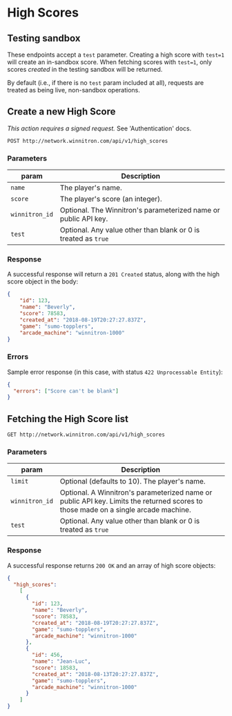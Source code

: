 # High Scores

## Testing sandbox

These endpoints accept a `test` parameter. Creating a high score with `test=1` will create an in-sandbox score. When fetching scores with `test=1`, only scores *created* in the testing sandbox will be returned.

By default (i.e., if there is no `test` param included at all), requests are treated as being live, non-sandbox operations.

## Create a new High Score

*This action requires a signed request.* See 'Authentication' docs.

```
POST http://network.winnitron.com/api/v1/high_scores
```

### Parameters

param   | Description
--------|------------
`name`  | The player's name.
`score` | The player's score (an integer).
`winnitron_id` | Optional. The Winnitron's parameterized name or public API key.
`test`  | Optional. Any value other than blank or 0 is treated as `true`

### Response

A successful response will return a `201 Created` status, along with the high score object in the body:

```json
{
    "id": 123,
    "name": "Beverly",
    "score": 78583,
    "created_at": "2018-08-19T20:27:27.837Z",
    "game": "sumo-topplers",
    "arcade_machine": "winnitron-1000"
}
```

### Errors

Sample error response (in this case, with status `422 Unprocessable Entity`):

```json
{
  "errors": ["Score can't be blank"]
}
```


## Fetching the High Score list

```
GET http://network.winnitron.com/api/v1/high_scores
```

### Parameters

param   | Description
--------|------------
`limit` | Optional (defaults to 10). The player's name.
`winnitron_id` | Optional. A Winnitron's parameterized name or public API key. Limits the returned scores to those made on a single arcade machine.
`test`  | Optional. Any value other than blank or 0 is treated as `true`


### Response

A successful response returns `200 OK` and an array of high score objects:

```json
{
  "high_scores":
    [
      {
        "id": 123,
        "name": "Beverly",
        "score": 78583,
        "created_at": "2018-08-19T20:27:27.837Z",
        "game": "sumo-topplers",
        "arcade_machine": "winnitron-1000"
      },
      {
        "id": 456,
        "name": "Jean-Luc",
        "score": 18583,
        "created_at": "2018-08-13T20:27:27.837Z",
        "game": "sumo-topplers",
        "arcade_machine": "winnitron-1000"
      }
    ]
}
```
